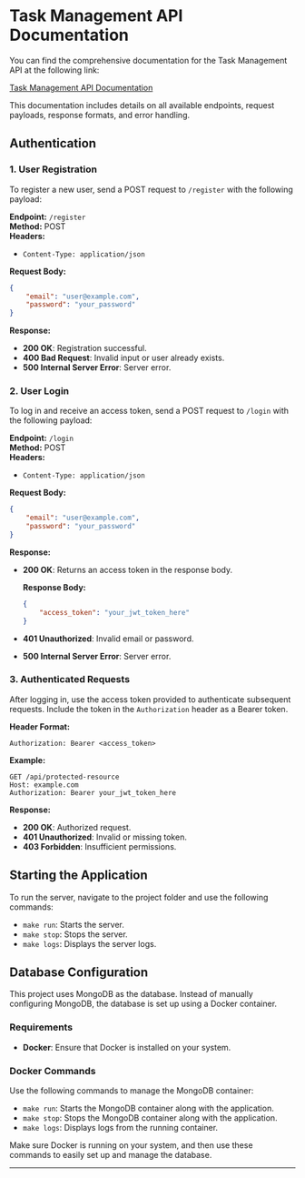 # Task Management API Documentation

You can find the comprehensive documentation for the Task Management API at the following link:

[Task Management API Documentation](https://documenter.getpostman.com/view/22911710/2sA3s3HAze)

This documentation includes details on all available endpoints, request payloads, response formats, and error handling.

## Authentication

### 1. **User Registration**

To register a new user, send a POST request to `/register` with the following payload:

**Endpoint:** `/register`  
**Method:** POST  
**Headers:**  
- `Content-Type: application/json`

**Request Body:**

```json
{
    "email": "user@example.com",
    "password": "your_password"
}
```

**Response:**

- **200 OK**: Registration successful.
- **400 Bad Request**: Invalid input or user already exists.
- **500 Internal Server Error**: Server error.

### 2. **User Login**

To log in and receive an access token, send a POST request to `/login` with the following payload:

**Endpoint:** `/login`  
**Method:** POST  
**Headers:**  
- `Content-Type: application/json`

**Request Body:**

```json
{
    "email": "user@example.com",
    "password": "your_password"
}
```

**Response:**

- **200 OK**: Returns an access token in the response body.
  
  **Response Body:**

  ```json
  {
      "access_token": "your_jwt_token_here"
  }
  ```

- **401 Unauthorized**: Invalid email or password.
- **500 Internal Server Error**: Server error.

### 3. **Authenticated Requests**

After logging in, use the access token provided to authenticate subsequent requests. Include the token in the `Authorization` header as a Bearer token.

**Header Format:**

```
Authorization: Bearer <access_token>
```

**Example:**

```http
GET /api/protected-resource
Host: example.com
Authorization: Bearer your_jwt_token_here
```

**Response:**

- **200 OK**: Authorized request.
- **401 Unauthorized**: Invalid or missing token.
- **403 Forbidden**: Insufficient permissions.

## Starting the Application

To run the server, navigate to the project folder and use the following commands:

- `make run`: Starts the server.
- `make stop`: Stops the server.
- `make logs`: Displays the server logs.

## Database Configuration

This project uses MongoDB as the database. Instead of manually configuring MongoDB, the database is set up using a Docker container. 

### Requirements

- **Docker**: Ensure that Docker is installed on your system.

### Docker Commands

Use the following commands to manage the MongoDB container:

- `make run`: Starts the MongoDB container along with the application.
- `make stop`: Stops the MongoDB container along with the application.
- `make logs`: Displays logs from the running container.

Make sure Docker is running on your system, and then use these commands to easily set up and manage the database.

---